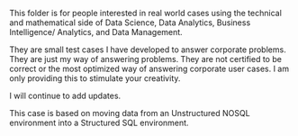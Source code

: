 This folder is for people interested in real world cases using 
the technical and mathematical side of Data Science, Data Analytics, 
Business Intelligence/ Analytics, and Data Management. 

They are small test cases I have developed to answer corporate problems.   
They are just my way of answering problems.  They are not certified to 
be correct or the most optimized way of answering corporate user cases.
I am only providing this to stimulate your creativity. 

I will continue to add updates. 

This case is based on moving data from an Unstructured 
NOSQL environment into a Structured SQL environment.  
